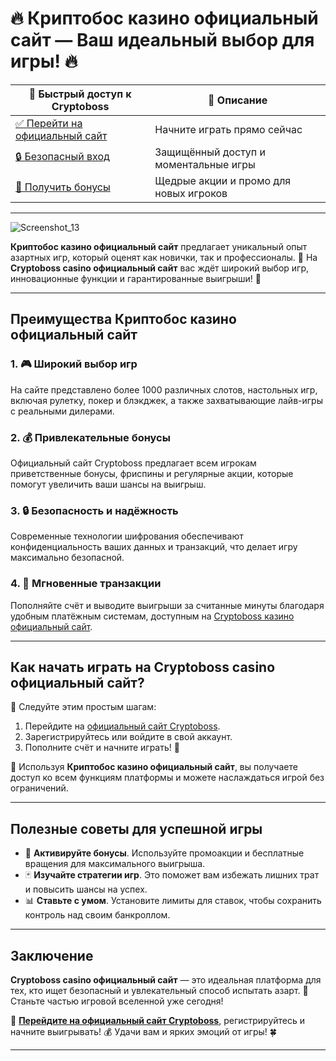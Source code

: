 # 🔥 Криптобос казино официальный сайт — Ваш идеальный выбор для игры! 🔥

| 🔗 Быстрый доступ к Cryptoboss | 🎰 Описание |  
|---------------------------------|-------------|  
| [✅ Перейти на официальный сайт](https://cryptobossc.online/d847bcfa9) | Начните играть прямо сейчас |  
| [🔒 Безопасный вход](https://cryptobossc.online/d847bcfa9) | Защищённый доступ и моментальные игры |  
| [🎁 Получить бонусы](https://cryptobossc.online/d847bcfa9) | Щедрые акции и промо для новых игроков |  

---
![Screenshot_13](https://github.com/user-attachments/assets/b03a6419-a23e-4931-be10-9a25618c00ac)

**Криптобос казино официальный сайт** предлагает уникальный опыт азартных игр, который оценят как новички, так и профессионалы. 🎰 На **Cryptoboss casino официальный сайт** вас ждёт широкий выбор игр, инновационные функции и гарантированные выигрыши! 🚀

---

## Преимущества Криптобос казино официальный сайт

### 1. 🎮 Широкий выбор игр  
На сайте представлено более 1000 различных слотов, настольных игр, включая рулетку, покер и блэкджек, а также захватывающие лайв-игры с реальными дилерами.

### 2. 💰 Привлекательные бонусы  
Официальный сайт Cryptoboss предлагает всем игрокам приветственные бонусы, фриспины и регулярные акции, которые помогут увеличить ваши шансы на выигрыш.  

### 3. 🔒 Безопасность и надёжность  
Современные технологии шифрования обеспечивают конфиденциальность ваших данных и транзакций, что делает игру максимально безопасной.

### 4. 🚀 Мгновенные транзакции  
Пополняйте счёт и выводите выигрыши за считанные минуты благодаря удобным платёжным системам, доступным на [Cryptoboss казино официальный сайт](https://cryptobossc.online/d847bcfa9).  

---

## Как начать играть на Cryptoboss casino официальный сайт?

📌 Следуйте этим простым шагам:  
1. Перейдите на [официальный сайт Cryptoboss](https://cryptobossc.online/d847bcfa9).  
2. Зарегистрируйтесь или войдите в свой аккаунт.  
3. Пополните счёт и начните играть! 🎉  

💎 Используя **Криптобос казино официальный сайт**, вы получаете доступ ко всем функциям платформы и можете наслаждаться игрой без ограничений.

---

## Полезные советы для успешной игры

- 🎁 **Активируйте бонусы**. Используйте промоакции и бесплатные вращения для максимального выигрыша.  
- 🃏 **Изучайте стратегии игр**. Это поможет вам избежать лишних трат и повысить шансы на успех.  
- 📊 **Ставьте с умом**. Установите лимиты для ставок, чтобы сохранить контроль над своим банкроллом.

---

## Заключение

**Cryptoboss casino официальный сайт** — это идеальная платформа для тех, кто ищет безопасный и увлекательный способ испытать азарт. 🌟 Станьте частью игровой вселенной уже сегодня!

🔗 **[Перейдите на официальный сайт Cryptoboss](https://cryptobossc.online/d847bcfa9)**, регистрируйтесь и начните выигрывать! 💰 Удачи вам и ярких эмоций от игры! 🍀

---



